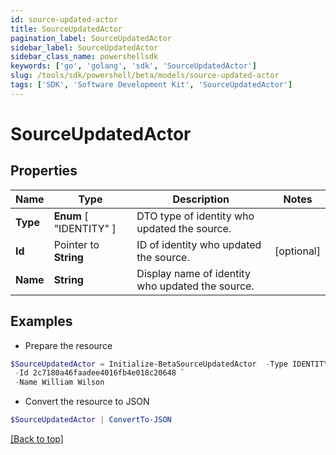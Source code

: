 ```yaml
---
id: source-updated-actor
title: SourceUpdatedActor
pagination_label: SourceUpdatedActor
sidebar_label: SourceUpdatedActor
sidebar_class_name: powershellsdk
keywords: ['go', 'golang', 'sdk', 'SourceUpdatedActor'] 
slug: /tools/sdk/powershell/beta/models/source-updated-actor
tags: ['SDK', 'Software Development Kit', 'SourceUpdatedActor']
---
```



# SourceUpdatedActor

## Properties

Name | Type | Description | Notes
------------ | ------------- | ------------- | -------------
**Type** |   **Enum** [  "IDENTITY" ] | DTO type of identity who updated the source. | 
**Id** |  Pointer to **String** | ID of identity who updated the source. | [optional] 
**Name** |  **String** | Display name of identity who updated the source. | 

## Examples

- Prepare the resource
```powershell
$SourceUpdatedActor = Initialize-BetaSourceUpdatedActor  -Type IDENTITY `
 -Id 2c7180a46faadee4016fb4e018c20648 `
 -Name William Wilson
```

- Convert the resource to JSON
```powershell
$SourceUpdatedActor | ConvertTo-JSON
```


[[Back to top]](#) 

